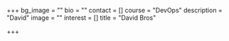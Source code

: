 +++
bg_image = ""
bio = ""
contact = []
course = "DevOps"
description = "David"
image = ""
interest = []
title = "David Bros"

+++
